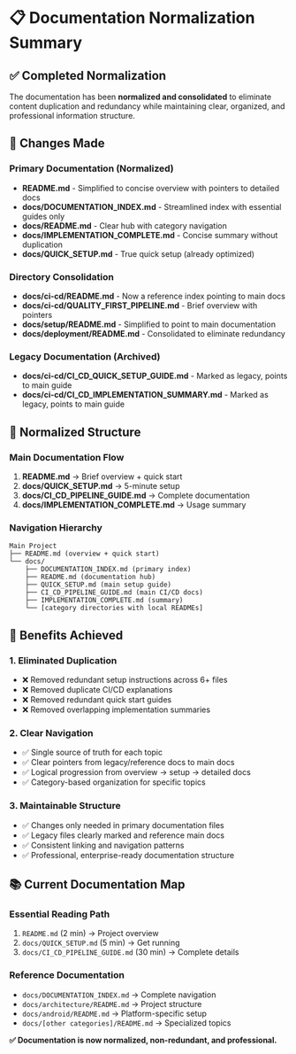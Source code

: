 # 📋 Documentation Normalization Summary

## ✅ Completed Normalization

The documentation has been **normalized and consolidated** to eliminate content duplication and redundancy while maintaining clear, organized, and professional information structure.

## 🔧 Changes Made

### **Primary Documentation (Normalized)**
- **README.md** - Simplified to concise overview with pointers to detailed docs
- **docs/DOCUMENTATION_INDEX.md** - Streamlined index with essential guides only
- **docs/README.md** - Clear hub with category navigation
- **docs/IMPLEMENTATION_COMPLETE.md** - Concise summary without duplication
- **docs/QUICK_SETUP.md** - True quick setup (already optimized)

### **Directory Consolidation**
- **docs/ci-cd/README.md** - Now a reference index pointing to main docs
- **docs/ci-cd/QUALITY_FIRST_PIPELINE.md** - Brief overview with pointers
- **docs/setup/README.md** - Simplified to point to main documentation
- **docs/deployment/README.md** - Consolidated to eliminate redundancy

### **Legacy Documentation (Archived)**
- **docs/ci-cd/CI_CD_QUICK_SETUP_GUIDE.md** - Marked as legacy, points to main guide
- **docs/ci-cd/CI_CD_IMPLEMENTATION_SUMMARY.md** - Marked as legacy, points to main guide

## 📖 Normalized Structure

### **Main Documentation Flow**
1. **README.md** → Brief overview + quick start
2. **docs/QUICK_SETUP.md** → 5-minute setup
3. **docs/CI_CD_PIPELINE_GUIDE.md** → Complete documentation
4. **docs/IMPLEMENTATION_COMPLETE.md** → Usage summary

### **Navigation Hierarchy**
```
Main Project
├── README.md (overview + quick start)
└── docs/
    ├── DOCUMENTATION_INDEX.md (primary index)
    ├── README.md (documentation hub)
    ├── QUICK_SETUP.md (main setup guide)
    ├── CI_CD_PIPELINE_GUIDE.md (main CI/CD docs)
    ├── IMPLEMENTATION_COMPLETE.md (summary)
    └── [category directories with local READMEs]
```

## 🎯 Benefits Achieved

### **1. Eliminated Duplication**
- ❌ Removed redundant setup instructions across 6+ files
- ❌ Removed duplicate CI/CD explanations
- ❌ Removed redundant quick start guides
- ❌ Removed overlapping implementation summaries

### **2. Clear Navigation**
- ✅ Single source of truth for each topic
- ✅ Clear pointers from legacy/reference docs to main docs
- ✅ Logical progression from overview → setup → detailed docs
- ✅ Category-based organization for specific topics

### **3. Maintainable Structure**
- ✅ Changes only needed in primary documentation files
- ✅ Legacy files clearly marked and reference main docs
- ✅ Consistent linking and navigation patterns
- ✅ Professional, enterprise-ready documentation structure

## 📚 Current Documentation Map

### **Essential Reading Path**
1. `README.md` (2 min) → Project overview
2. `docs/QUICK_SETUP.md` (5 min) → Get running
3. `docs/CI_CD_PIPELINE_GUIDE.md` (30 min) → Complete details

### **Reference Documentation**
- `docs/DOCUMENTATION_INDEX.md` → Complete navigation
- `docs/architecture/README.md` → Project structure
- `docs/android/README.md` → Platform-specific setup
- `docs/[other categories]/README.md` → Specialized topics

**✅ Documentation is now normalized, non-redundant, and professional.**
